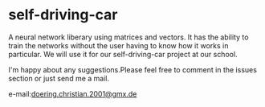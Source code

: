 # self-driving-car

A neural network liberary using matrices and vectors.
It has the ability to train the networks without the user having to know how it works in particular. We will use it for our self-driving-car project at our school.

I'm happy about any suggestions.Please feel free to comment in the issues section or just send me a mail.

e-mail:doering.christian.2001@gmx.de
